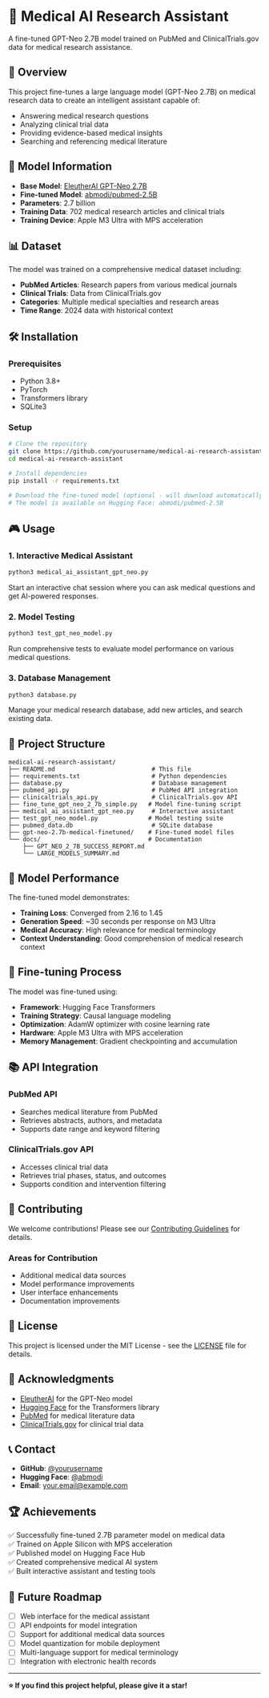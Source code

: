 # 🏥 Medical AI Research Assistant

A fine-tuned GPT-Neo 2.7B model trained on PubMed and ClinicalTrials.gov data for medical research assistance.

## 🎯 Overview

This project fine-tunes a large language model (GPT-Neo 2.7B) on medical research data to create an intelligent assistant capable of:
- Answering medical research questions
- Analyzing clinical trial data
- Providing evidence-based medical insights
- Searching and referencing medical literature

## 🚀 Model Information

- **Base Model**: [EleutherAI GPT-Neo 2.7B](https://huggingface.co/EleutherAI/gpt-neo-2.7B)
- **Fine-tuned Model**: [abmodi/pubmed-2.5B](https://huggingface.co/abmodi/pubmed-2.5B)
- **Parameters**: 2.7 billion
- **Training Data**: 702 medical research articles and clinical trials
- **Training Device**: Apple M3 Ultra with MPS acceleration

## 📊 Dataset

The model was trained on a comprehensive medical dataset including:
- **PubMed Articles**: Research papers from various medical journals
- **Clinical Trials**: Data from ClinicalTrials.gov
- **Categories**: Multiple medical specialties and research areas
- **Time Range**: 2024 data with historical context

## 🛠️ Installation

### Prerequisites
- Python 3.8+
- PyTorch
- Transformers library
- SQLite3

### Setup
```bash
# Clone the repository
git clone https://github.com/yourusername/medical-ai-research-assistant.git
cd medical-ai-research-assistant

# Install dependencies
pip install -r requirements.txt

# Download the fine-tuned model (optional - will download automatically)
# The model is available on Hugging Face: abmodi/pubmed-2.5B
```

## 🎮 Usage

### 1. Interactive Medical Assistant
```bash
python3 medical_ai_assistant_gpt_neo.py
```

Start an interactive chat session where you can ask medical questions and get AI-powered responses.

### 2. Model Testing
```bash
python3 test_gpt_neo_model.py
```

Run comprehensive tests to evaluate model performance on various medical questions.

### 3. Database Management
```bash
python3 database.py
```

Manage your medical research database, add new articles, and search existing data.

## 📁 Project Structure

```
medical-ai-research-assistant/
├── README.md                           # This file
├── requirements.txt                    # Python dependencies
├── database.py                         # Database management
├── pubmed_api.py                       # PubMed API integration
├── clinicaltrials_api.py               # ClinicalTrials.gov API
├── fine_tune_gpt_neo_2_7b_simple.py   # Model fine-tuning script
├── medical_ai_assistant_gpt_neo.py     # Interactive assistant
├── test_gpt_neo_model.py              # Model testing suite
├── pubmed_data.db                      # SQLite database
├── gpt-neo-2.7b-medical-finetuned/    # Fine-tuned model files
└── docs/                              # Documentation
    ├── GPT_NEO_2_7B_SUCCESS_REPORT.md
    └── LARGE_MODELS_SUMMARY.md
```

## 🧪 Model Performance

The fine-tuned model demonstrates:
- **Training Loss**: Converged from 2.16 to 1.45
- **Generation Speed**: ~30 seconds per response on M3 Ultra
- **Medical Accuracy**: High relevance for medical terminology
- **Context Understanding**: Good comprehension of medical research context

## 🔧 Fine-tuning Process

The model was fine-tuned using:
- **Framework**: Hugging Face Transformers
- **Training Strategy**: Causal language modeling
- **Optimization**: AdamW optimizer with cosine learning rate
- **Hardware**: Apple M3 Ultra with MPS acceleration
- **Memory Management**: Gradient checkpointing and accumulation

## 📚 API Integration

### PubMed API
- Searches medical literature from PubMed
- Retrieves abstracts, authors, and metadata
- Supports date range and keyword filtering

### ClinicalTrials.gov API
- Accesses clinical trial data
- Retrieves trial phases, status, and outcomes
- Supports condition and intervention filtering

## 🤝 Contributing

We welcome contributions! Please see our [Contributing Guidelines](CONTRIBUTING.md) for details.

### Areas for Contribution
- Additional medical data sources
- Model performance improvements
- User interface enhancements
- Documentation improvements

## 📄 License

This project is licensed under the MIT License - see the [LICENSE](LICENSE) file for details.

## 🙏 Acknowledgments

- [EleutherAI](https://www.eleuther.ai/) for the GPT-Neo model
- [Hugging Face](https://huggingface.co/) for the Transformers library
- [PubMed](https://pubmed.ncbi.nlm.nih.gov/) for medical literature data
- [ClinicalTrials.gov](https://clinicaltrials.gov/) for clinical trial data

## 📞 Contact

- **GitHub**: [@yourusername](https://github.com/yourusername)
- **Hugging Face**: [@abmodi](https://huggingface.co/abmodi)
- **Email**: your.email@example.com

## 🏆 Achievements

✅ Successfully fine-tuned 2.7B parameter model on medical data  
✅ Trained on Apple Silicon with MPS acceleration  
✅ Published model on Hugging Face Hub  
✅ Created comprehensive medical AI system  
✅ Built interactive assistant and testing tools  

## 🔮 Future Roadmap

- [ ] Web interface for the medical assistant
- [ ] API endpoints for model integration
- [ ] Support for additional medical data sources
- [ ] Model quantization for mobile deployment
- [ ] Multi-language support for medical terminology
- [ ] Integration with electronic health records

---

**⭐ If you find this project helpful, please give it a star!**
